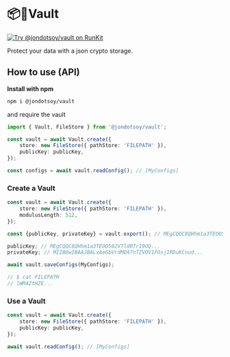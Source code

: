 # 📦🔐Vault

[![Try @jondotsoy/vault on RunKit](https://badge.runkitcdn.com/@jondotsoy/vault.svg)](https://npm.runkit.com/@jondotsoy/vault)

Protect your data with a json crypto storage.

## How to use (API)

**Install with npm**

```sh
npm i @jondotsoy/vault
```

and require the vault

```ts
import { Vault, FileStore } from '@jondotsoy/vault';
```

```ts
const vault = await Vault.create({
    store: new FileStore({ pathStore: 'FILEPATH' }),
    publicKey: publicKey,
});

const configs = await vault.readConfig(); // [MyConfigs]
```

### Create a Vault

```ts
const vault = await Vault.create({
    store: new FileStore({ pathStore: 'FILEPATH' }),
    modulusLength: 512,
});

const {publicKey, privateKey} = vault.export(); // MEgCQQC8QHhm1a3TEOO502VTldRTrI9UQ...

publicKey; // MEgCQQC8QHhm1a3TEOO502VTldRTrI9UQ...
privateKey; // MIIBOwIBAAJBALxAeGbVrdMQ47nTZVOV1FOsj1RDuKCnud...

await vault.saveConfigs(MyConfigs);

// $ cat FILEPATH
// lWM4ZtHZE...
```

### Use a Vault

```ts
const vault = await Vault.create({
    store: new FileStore({ pathStore: 'FILEPATH' }),
    publicKey: publicKey,
});

await vault.readConfig(); // [MyConfigs]
```

